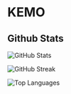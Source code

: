 # KEMO

## Github Stats
<p align="left">
  <img src="https://github-readme-stats.vercel.app/api?username=K16858&show_icons=true&theme=tokyonight" alt="GitHub Stats" />
</p>

<p align="left">
  <img src="https://github-readme-streak-stats.herokuapp.com/?user=K16858&theme=tokyonight" alt="GitHub Streak" />
</p>

<p align="left">
  <img src="https://github-readme-stats.vercel.app/api/top-langs/?username=K16858&layout=compact&theme=tokyonight" alt="Top Languages" />
</p>
